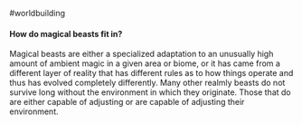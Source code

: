 #worldbuilding 
#### How do magical beasts fit in?
Magical beasts are either a specialized adaptation to an unusually high amount of ambient magic in a given area or biome, or it has came from a different layer of reality that has different rules as to how things operate and thus has evolved completely differently. Many other realmly beasts do not survive long without the environment in which they originate. Those that do are either capable of adjusting or are capable of adjusting their environment.